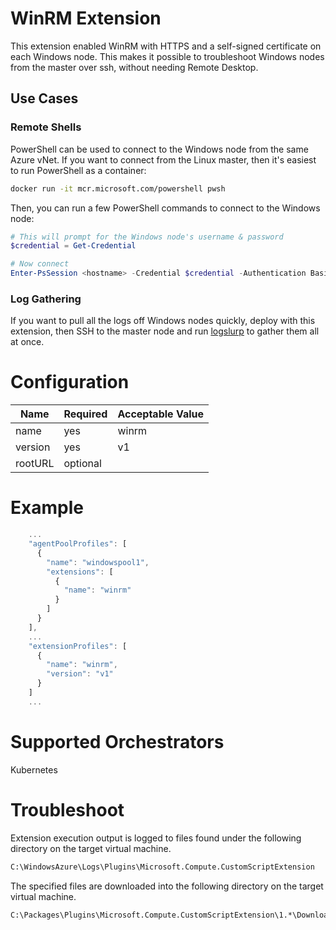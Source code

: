 # WinRM Extension

This extension enabled WinRM with HTTPS and a self-signed certificate on each Windows node. This makes it possible to troubleshoot Windows nodes from the master over ssh, without needing Remote Desktop.


## Use Cases

### Remote Shells

PowerShell can be used to connect to the Windows node from the same Azure vNet. If you want to connect from the Linux master, then it's easiest to run PowerShell as a container:

```bash
docker run -it mcr.microsoft.com/powershell pwsh
```

Then, you can run a few PowerShell commands to connect to the Windows node:

```powershell
# This will prompt for the Windows node's username & password
$credential = Get-Credential

# Now connect
Enter-PsSession <hostname> -Credential $credential -Authentication Basic -UseSSL
```

### Log Gathering

If you want to pull all the logs off Windows nodes quickly, deploy with this extension, then SSH to the master node and run [logslurp](https://github.com/PatrickLang/logslurp) to gather them all at once.

# Configuration

|Name               |Required|Acceptable Value     |
|-------------------|--------|---------------------|
|name               |yes     |winrm                |
|version            |yes     |v1                   |
|rootURL            |optional|                     |

# Example

``` javascript
    ...
    "agentPoolProfiles": [
      {
        "name": "windowspool1",
        "extensions": [
          {
            "name": "winrm"
          }
        ]
      }
    ],
    ...
    "extensionProfiles": [
      {
        "name": "winrm",
        "version": "v1"
      }
    ]
    ...
```


# Supported Orchestrators

Kubernetes

# Troubleshoot

Extension execution output is logged to files found under the following directory on the target virtual machine.

```sh
C:\WindowsAzure\Logs\Plugins\Microsoft.Compute.CustomScriptExtension
```

The specified files are downloaded into the following directory on the target virtual machine.

```sh
C:\Packages\Plugins\Microsoft.Compute.CustomScriptExtension\1.*\Downloads\<n>
```
